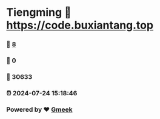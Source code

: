 # Tiengming :link: https://code.buxiantang.top 
### :page_facing_up: [8](https://code.buxiantang.top/tag.html) 
### :speech_balloon: 0 
### :hibiscus: 30633 
### :alarm_clock: 2024-07-24 15:18:46 
### Powered by :heart: [Gmeek](https://github.com/Meekdai/Gmeek)
